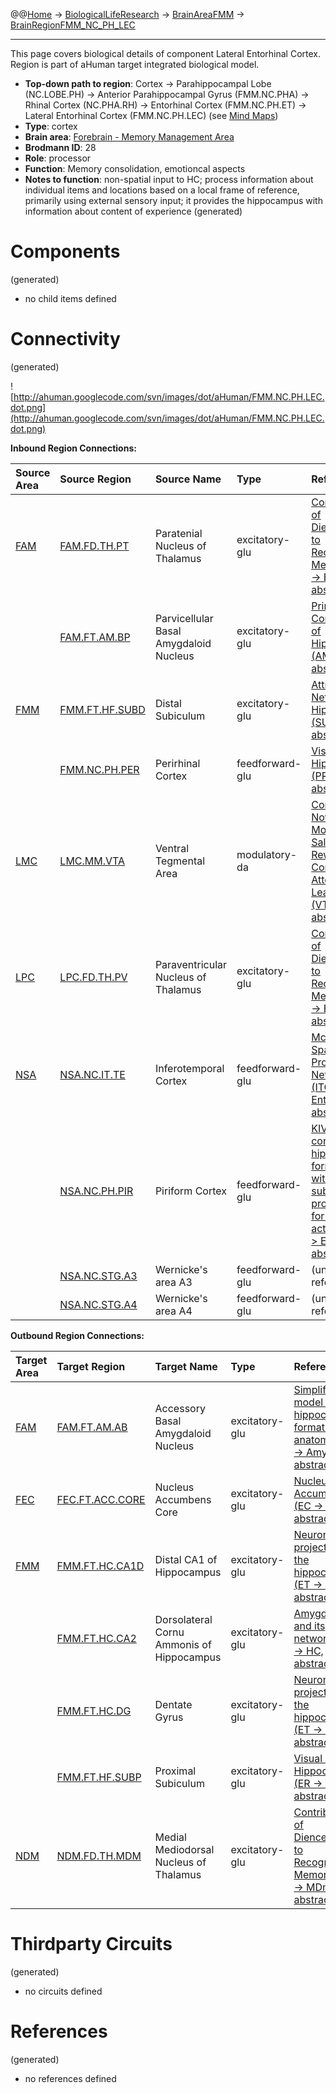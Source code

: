 @@[Home](Home.md) -> [BiologicalLifeResearch](BiologicalLifeResearch.md) -> [BrainAreaFMM](BrainAreaFMM.md) -> [BrainRegionFMM\_NC\_PH\_LEC](BrainRegionFMM_NC_PH_LEC.md)

---


This page covers biological details of component Lateral Entorhinal Cortex.
Region is part of aHuman target integrated biological model.

  * **Top-down path to region**: Cortex -> Parahippocampal Lobe (NC.LOBE.PH) -> Anterior Parahippocampal Gyrus (FMM.NC.PHA) -> Rhinal Cortex (NC.PHA.RH) -> Entorhinal Cortex (FMM.NC.PH.ET) -> Lateral Entorhinal Cortex (FMM.NC.PH.LEC) (see [Mind Maps](OverallMindMaps.md))
  * **Type**: cortex
  * **Brain area**: [Forebrain - Memory Management Area](BrainAreaFMM.md)
  * **Brodmann ID**: 28
  * **Role**: processor
  * **Function**: Memory consolidation, emotioncal aspects
  * **Notes to function**: non-spatial input to HC; process information about individual items and locations based on a local frame of reference, primarily using external sensory input; it provides the hippocampus with information about content of experience
(generated)
# Components #
(generated)


  * no child items defined

# Connectivity #
(generated)


![http://ahuman.googlecode.com/svn/images/dot/aHuman/FMM.NC.PH.LEC.dot.png](http://ahuman.googlecode.com/svn/images/dot/aHuman/FMM.NC.PH.LEC.dot.png)

**Inbound Region Connections:**

| **Source Area** | **Source Region** | **Source Name** | **Type** | **Reference** |
|:----------------|:------------------|:----------------|:---------|:--------------|
| [FAM](BrainAreaFAM.md) | [FAM.FD.TH.PT](BrainRegionFAM_FD_TH_PT.md) | Paratenial Nucleus of Thalamus | excitatory-glu | [Contributions of Diencephalon to Recognition Memory (MID -> EC, abstract)](http://learnmem.cshlp.org/content/18/6/384/F1.expansion.html) |
|                 | [FAM.FT.AM.BP](BrainRegionFAM_FT_AM_BP.md) | Parvicellular Basal Amygdaloid Nucleus | excitatory-glu | [Principal Connections of Hippocampus (AM -> EC, abstract)](http://highered.mcgraw-hill.com/sites/dl/free/0071402357/156721/figure350_1.html) |
| [FMM](BrainAreaFMM.md) | [FMM.FT.HF.SUBD](BrainRegionFMM_FT_HF_SUBD.md) | Distal Subiculum | excitatory-glu | [Attractor Network in Hippocampus (SUB -> EC, abstract)](http://learnmem.cshlp.org/content/14/11/714/F1.expansion) |
|                 | [FMM.NC.PH.PER](BrainRegionFMM_NC_PH_PER.md) | Perirhinal Cortex | feedforward-glu | [Visual Path to Hippocampus (PRPH -> ER, abstract)](http://www.scholarpedia.org/article/Inferior_temporal_cortex) |
| [LMC](BrainAreaLMC.md) | [LMC.MM.VTA](BrainRegionLMC_MM_VTA.md) | Ventral Tegmental Area | modulatory-da | [Combining Novelty, Motivational Salience, and Reward to Control Attention and Learning (VTA -> EC, abstract)](http://www.impulsecontroldisorders.org/html/cravings.html) |
| [LPC](BrainAreaLPC.md) | [LPC.FD.TH.PV](BrainRegionLPC_FD_TH_PV.md) | Paraventricular Nucleus of Thalamus | excitatory-glu | [Contributions of Diencephalon to Recognition Memory (MID -> EC, abstract)](http://learnmem.cshlp.org/content/18/6/384/F1.expansion.html) |
| [NSA](BrainAreaNSA.md) | [NSA.NC.IT.TE](BrainRegionNSA_NC_IT_TE.md) | Inferotemporal Cortex | feedforward-glu | [McNaughton Spatial Processing Network (ITCortex -> EnthCortex, abstract)](http://www.nature.com/nrn/journal/v3/n2/fig_tab/nrn726_F3.html) |
|                 | [NSA.NC.PH.PIR](BrainRegionNSA_NC_PH_PIR.md) | Piriform Cortex | feedforward-glu | [KIV model of cortico-hippocampal formation with subcortical projections for motor actions (PC -> EC, abstract)](http://www.sciencedirect.com/science/article/pii/S1571064507000243) |
|                 | [NSA.NC.STG.A3](BrainRegionNSA_NC_STG_A3.md) | Wernicke's area A3 | feedforward-glu | (unknown reference) |
|                 | [NSA.NC.STG.A4](BrainRegionNSA_NC_STG_A4.md) | Wernicke's area A4 | feedforward-glu | (unknown reference) |

**Outbound Region Connections:**

| **Target Area** | **Target Region** | **Target Name** | **Type** | **Reference** |
|:----------------|:------------------|:----------------|:---------|:--------------|
| [FAM](BrainAreaFAM.md) | [FAM.FT.AM.AB](BrainRegionFAM_FT_AM_AB.md) | Accessory Basal Amygdaloid Nucleus | excitatory-glu | [Simplified model of hippocampal formation anatomy (EC -> Amyg, abstract)](http://www.sciencedirect.com/science/article/pii/S030100820900183X) |
| [FEC](BrainAreaFEC.md) | [FEC.FT.ACC.CORE](BrainRegionFEC_FT_ACC_CORE.md) | Nucleus Accumbens Core | excitatory-glu | [Nucleus Accumbens (EC -> NACC, abstract)](http://ahuman.googlecode.com/svn/images/wiki/research/biomodel/nucleus-accumbens.jpg) |
| [FMM](BrainAreaFMM.md) | [FMM.FT.HC.CA1D](BrainRegionFMM_FT_HC_CA1D.md) | Distal CA1 of Hippocampus | excitatory-glu | [Neuronal projections in the hippocampus (ET -> CA1, abstract)](http://journal.frontiersin.org/Journal/10.3389/fpsyt.2013.00061/full) |
|                 | [FMM.FT.HC.CA2](BrainRegionFMM_FT_HC_CA2.md) | Dorsolateral Cornu Ammonis of Hippocampus | excitatory-glu | [Amygdala and its network (EC -> HC, abstract)](http://www.surgicalneurologyint.com/article.asp?issn=2152-7806;year=2012;volume=3;issue=2;spage=40;epage=46;aulast=Langevin) |
|                 | [FMM.FT.HC.DG](BrainRegionFMM_FT_HC_DG.md) | Dentate Gyrus   | excitatory-glu | [Neuronal projections in the hippocampus (ET -> DG, abstract)](http://journal.frontiersin.org/Journal/10.3389/fpsyt.2013.00061/full) |
|                 | [FMM.FT.HF.SUBP](BrainRegionFMM_FT_HF_SUBP.md) | Proximal Subiculum | excitatory-glu | [Visual Path to Hippocampus (ER -> H, abstract)](http://www.scholarpedia.org/article/Inferior_temporal_cortex) |
| [NDM](BrainAreaNDM.md) | [NDM.FD.TH.MDM](BrainRegionNDM_FD_TH_MDM.md) | Medial Mediodorsal Nucleus of Thalamus | excitatory-glu | [Contributions of Diencephalon to Recognition Memory (EC -> MDmc, abstract)](http://learnmem.cshlp.org/content/18/6/384/F1.expansion.html) |

# Thirdparty Circuits #
(generated)

  * no circuits defined

# References #
(generated)

  * no references defined

